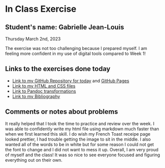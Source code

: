 # In Class Exercise
## Student's name: Gabrielle Jean-Louis 

Thursday March 2nd, 2023 

The exercise was not too challenging because I prepared myself. I am feeling more confident in my use of digital tools compared to Week 1! 

## Links to the exercises done today 

- [Link to my GitHub Repository for today](https://gjeanlouis.github.io/DHexercise2/) and [GitHub Pages](https://gjeanlouis.github.io/DHexercise2/)
- [Link to my HTML and CSS files](https://gjeanlouis.github.io/DHexercise2/2exercise2.html)
- [Link to Pandoc transformations](https://github.com/gjeanlouis/DHexercise2/tree/gh-pages/exercise2)
- [Link to my Bibliography](https://gjeanlouis.github.io/DHexercise2/bibliography.html)

## Comments or notes about problems 

It really helped that I took the time to practice and review over the week. I was able to confidently write my html file using markdown much faster than when we first learned this skill. I do wish my French Toast receipe page looked prettier, I had trouble getting the image to sit in the middle. I also wanted all of the words to be in white but for some reason I could not get the font to change and I did not want to mess it up. Overall, I am very proud of myself and the class! It was so nice to see everyone focused and figuring everything out on their own. 
